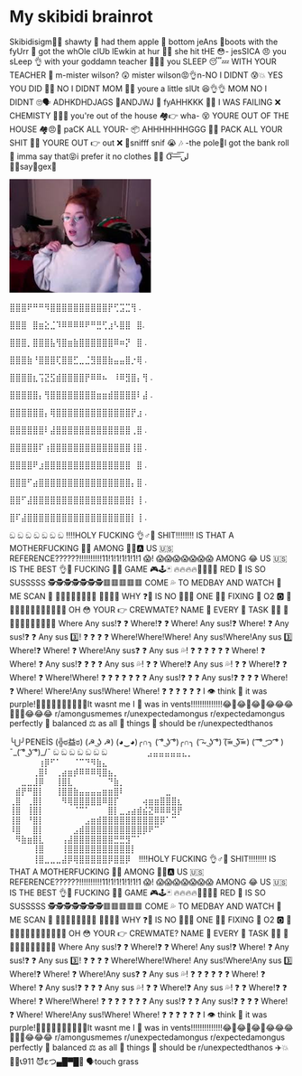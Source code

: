 # My skibidi brainrot 
Skibidisigm🐺🥶
shawty 🥴 had them apple 🍎 bottom jeAns 👖boots with the fyUrr 🥾 got the whOle clUb lEwkin at hur 🥵💦 she hit tHE 😳- jesSICA 😠 you sLeep 👌 with your goddamn teacher 👨‍🏫🙏 you SLEEP 😴💤 WITH YOUR TEACHER 🤫 m-mister wilson? 😲 mister wilson😡👌n-NO I DIDNT 😰💥 YES YOU DID 😤💀 NO I DIDNT MOM 🤥👀 youre a little slUt 😆👌👌 MOM NO I DIDNT 🙄🗣️ ADHKDHDJAGS 🙅ANDJWJ 👋 fyAHHKKK 🤕😓 I WAS FAILING ❌ CHEMISTY 🧪👩‍🔬 you're out of the house 🏘️👉 wha- 😵 YOURE OUT OF THE HOUSE 🏘️😠💢 paCK ALL YOUR- 📦 AHHHHHHHGGG 🥺🤯 PACK ALL YOUR SHIT 🤬😠 YOURE OUT 👉 out ❌ 🚪snifff snif 😭 🎶 -the pole💈I got the bank roll 💸 imma say that😝i prefer it no clothes 👙🙅
  Ɑ͞ ̶͞ ̶͞ ̶͞ لں͞  
🏳‍🌈say🥛gex🥵

![](images.jpg)

⣿⣿⣿⠟⠛⠛⠻⣿⣿⣿⣿⣿⣿⣿⣿⣿⣿⡟⢋⣩⣉⢻ .

⣿⣿⣿⠀⣿⣶⣕⣈⠹⠿⠿⠿⠿⠟⠛⣛⢋⣰⠣⣿⣿⠀⣿.

⣿⣿⣿⡀⣿⣿⣿⣧⢻⣿⣶⣷⣿⣿⣿⣿⣿⣿⠿⠶⡝⠀⣿ .

⣿⣿⣿⣷⠘⣿⣿⣿⢏⣿⣿⣋⣀⣈⣻⣿⣿⣷⣤⣤⣿⡐⢿ .

⣿⣿⣿⣿⣆⢩⣝⣫⣾⣿⣿⣿⣿⡟⠿⠿⠦⠀⠸⠿⣻⣿⡄⢻ .

⣿⣿⣿⣿⣿⡄⢻⣿⣿⣿⣿⣿⣿⣿⣿⣶⣶⣾⣿⣿⣿⣿⠇⣼ .

⣿⣿⣿⣿⣿⣿⡄⢿⣿⣿⣿⣿⣿⣿⣿⣿⣿⣿⣿⣿⣿⡟⣰ .

⣿⣿⣿⣿⣿⣿⠇⣼⣿⣿⣿⣿⣿⣿⣿⣿⣿⣿⣿⣿⣿⢀⣿ .

⣿⣿⣿⣿⣿⠏⢰⣿⣿⣿⣿⣿⣿⣿⣿⣿⣿⣿⣿⣿⣿⢸⣿ .

⣿⣿⣿⣿⠟⣰⣿⣿⣿⣿⣿⣿⣿⣿⣿⣿⣿⣿⣿⣿⣿⠀⣿ .

⣿⣿⣿⠋⣴⣿⣿⣿⣿⣿⣿⣿⣿⣿⣿⣿⣿⣿⣿⣿⣿⡄⣿ .

⣿⣿⠋⣼⣿⣿⣿⣿⣿⣿⣿⣿⣿⣿⣿⣿⣿⣿⣿⣿⣿⡇⢸ .

⣿⠏⣼⣿⣿⣿⣿⣿⣿⣿⣿⣿⣿⣿⣿⣿⣿⣿⣿⣿⣿⡇⢸ .

ඞ ඞ ඞ ඞ ඞ ඞ ඞ 
‼️‼️HOLY FUCKING 👌♂🍆 SHIT‼️‼️‼️‼️ IS THAT A MOTHERFUCKING 👩💞 AMONG 🙆🏽🅰 US 🇺🇸 REFERENCE??????!!!!!!!!!!11!1!1!1!1!1!1 😱! 😱😱😱😱😱😱😱 AMONG 😂 US 🇺🇸 IS THE BEST 👌💯 FUCKING 🖕🍆 GAME 🎮🕹🃏 🔥🔥🔥🔥💯💯💯💯 RED 🔴 IS SO SUSSSSS 🕵️🕵️🕵️🕵️🕵️🕵️🕵️🟥🟥🟥🟥🟥 COME 💦 TO MEDBAY AND WATCH 👀 ME SCAN 💽 🏥🏥🏥🏥🏥🏥🏥🏥 🏥🏥🏥🏥 WHY ❓🤔 IS NO 🚫🛑😤 ONE ☝🏽 FIXING 👾 O2 🅾 🤬😡🤬😡🤬😡🤬🤬😡🤬🤬😡 OH 😳 YOUR 👉 CREWMATE? NAME 📛 EVERY 💯 TASK 👾😡 🔫😠🔫😠🔫😠🔫😠🔫😠 Where Any sus!❓ ❓ Where!❓ ❓ Where! Any sus!❓ Where! ❓ Any sus!❓ ❓ Any sus 3️⃣! ❓ ❓ ❓ ❓ Where!Where!Where! Any sus!Where!Any sus 3️⃣ Where!❓ Where! ❓ Where!Any sus❓ ❓ Any sus 💦! ❓ ❓ ❓ ❓ ❓ ❓ Where! ❓ Where! ❓ Any sus!❓ ❓ ❓ ❓ Any sus 💦! ❓ ❓ Where!❓ Any sus 💦! ❓ ❓ Where!❓ ❓ Where! ❓ Where!Where! ❓ ❓ ❓ ❓ ❓ ❓ ❓ Any sus!❓ ❓ ❓ Any sus!❓ ❓ ❓ ❓ Where! ❓ Where! Where!Any sus!Where! Where! ❓ ❓ ❓ ❓ ❓ ❓ I 👁 think 🤔 it was purple!👀👀👀👀👀👀👀👀👀👀It wasnt me I 👥 was in vents!!!!!!!!!!!!!!😂🤣😂🤣😂🤣😂😂😂🤣🤣🤣😂😂😂 r/amongusmemes r/unexpectedamongus r/expectedamongus perfectly 💯 balanced ⚖ as all 💯 things 📴 should be r/unexpectedthanos

╰⋃╯PENEİS
(╬ಠ益ಠ)
(☭ ͜ʖ ☭)
(◕‿◕)╭∩╮   ( ͡° ͜ʖ ͡°)╭∩╮   ( ͡~ ͜ʖ ͡°)  (͠≖ ͜ʖ͠≖)  ( ͡ ͡° ͜つ ͡͡° )   ¯\_( ͡° ͜ʖ ͡°)_/¯
ඞ ඞ ඞ ඞ ඞ ඞ ඞ 
⠀⠀‎‎‎‎‎ ‎‎‎‎‎ ‎‎‎‎‎ ‎‎‎‎‎ ‎‎‎‎‎ ‎‎‎‎‎‎‎ ‎‎‎‎‎ ‎‎‎‎‎ ‎‎‎‎‎ ‎‎‎‎‎⠀⣠⣤⣤⣤⣤⣤⣄⡀⠀⠀⠀⠀⠀⠀⠀⠀⠀⠀⠀⠀⠀⠀⠀ ⠀⠀⠀⠀⠀⢰⡿⠋⠁⠀⠀⠈⠉⠙⠻⣷⣄⠀⠀⠀⠀⠀⠀⠀⠀⠀⠀⠀⠀⠀ ⠀⠀⠀⠀⢀⣿⠇⠀⢀⣴⣶⡾⠿⠿⠿⢿⣿⣦⡀⠀⠀⠀⠀⠀⠀⠀⠀⠀⠀⠀ ⠀⠀⣀⣀⣸⡿⠀⠀⢸⣿⣇⠀⠀⠀⠀⠀⠀⠙⣷⡀⠀⠀⠀⠀⠀⠀⠀⠀⠀⠀ ⠀⣾⡟⠛⣿⡇⠀⠀⢸⣿⣿⣷⣤⣤⣤⣤⣶⣶⣿⠇⠀⠀⠀⠀⠀⠀⠀⣀⠀⠀ ⢀⣿⠀⢀⣿⡇⠀⠀⠀⠻⢿⣿⣿⣿⣿⣿⠿⣿⡏⠀⠀⠀⠀⢴⣶⣶⣿⣿⣿⣆ ⢸⣿⠀⢸⣿⡇⠀⠀⠀⠀⠀⠈⠉⠁⠀⠀⠀⣿⡇⣀⣠⣴⣾⣮⣝⠿⠿⠿⣻⡟ ⢸⣿⠀⠘⣿⡇⠀⠀⠀⠀⠀⠀⠀⣠⣶⣾⣿⣿⣿⣿⣿⣿⣿⣿⣿⣿⡿⠁⠉⠀ ⠸⣿⠀⠀⣿⡇⠀⠀⠀⠀⠀⣠⣾⣿⣿⣿⣿⣿⣿⣿⣿⣿⣿⡿⠟⠉⠀⠀⠀⠀ ⠀⠻⣷⣶⣿⣇⠀⠀⠀⢠⣼⣿⣿⣿⣿⣿⣿⣿⣛⣛⣻⠉⠁⠀⠀⠀⠀⠀⠀⠀ ⠀⠀⠀⠀⢸⣿⠀⠀⠀⢸⣿⣿⣿⣿⣿⣿⣿⣿⣿⣿⣿⡇⠀⠀⠀⠀⠀ ⠀⠀ ⠀⠀⠀⠀⢸⣿⣀⣀⣀⣼⡿⢿⣿⣿⣿⣿⣿⡿⣿⣿⡿⠀
‼️‼️HOLY FUCKING 👌♂🍆 SHIT‼️‼️‼️‼️ IS THAT A MOTHERFUCKING 👩💞 AMONG 🙆🏽🅰 US 🇺🇸 REFERENCE??????!!!!!!!!!!11!1!1!1!1!1!1 😱! 😱😱😱😱😱😱😱 AMONG 😂 US 🇺🇸 IS THE BEST 👌💯 FUCKING 🖕🍆 GAME 🎮🕹🃏 🔥🔥🔥🔥💯💯💯💯 RED 🔴 IS SO SUSSSSS 🕵️🕵️🕵️🕵️🕵️🕵️🕵️🟥🟥🟥🟥🟥 COME 💦 TO MEDBAY AND WATCH 👀 ME SCAN 💽 🏥🏥🏥🏥🏥🏥🏥🏥 🏥🏥🏥🏥 WHY ❓🤔 IS NO 🚫🛑😤 ONE ☝🏽 FIXING 👾 O2 🅾 🤬😡🤬😡🤬😡🤬🤬😡🤬🤬😡 OH 😳 YOUR 👉 CREWMATE? NAME 📛 EVERY 💯 TASK 👾😡 🔫😠🔫😠🔫😠🔫😠🔫😠 Where Any sus!❓ ❓ Where!❓ ❓ Where! Any sus!❓ Where! ❓ Any sus!❓ ❓ Any sus 3️⃣! ❓ ❓ ❓ ❓ Where!Where!Where! Any sus!Where!Any sus 3️⃣ Where!❓ Where! ❓ Where!Any sus❓ ❓ Any sus 💦! ❓ ❓ ❓ ❓ ❓ ❓ Where! ❓ Where! ❓ Any sus!❓ ❓ ❓ ❓ Any sus 💦! ❓ ❓ Where!❓ Any sus 💦! ❓ ❓ Where!❓ ❓ Where! ❓ Where!Where! ❓ ❓ ❓ ❓ ❓ ❓ ❓ Any sus!❓ ❓ ❓ Any sus!❓ ❓ ❓ ❓ Where! ❓ Where! Where!Any sus!Where! Where! ❓ ❓ ❓ ❓ ❓ ❓ I 👁 think 🤔 it was purple!👀👀👀👀👀👀👀👀👀👀It wasnt me I 👥 was in vents!!!!!!!!!!!!!!😂🤣😂🤣😂🤣😂😂😂🤣🤣🤣😂😂😂 r/amongusmemes r/unexpectedamongus r/expectedamongus perfectly 💯 balanced ⚖ as all 💯 things 📴 should be r/unexpectedthanos
✈️💥🏢🏢📞911 
😈εつ▄█▀█🥵
🗣️touch grass


